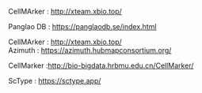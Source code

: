 CellMArker : http://xteam.xbio.top/   </br>

Panglao DB : https://panglaodb.se/index.html</br>

CellMArker : http://xteam.xbio.top/   </br>
Azimuth : https://azimuth.hubmapconsortium.org/

CellMarker  :http://bio-bigdata.hrbmu.edu.cn/CellMarker/

ScType  : https://sctype.app/

